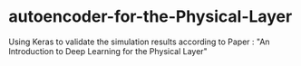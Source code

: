 # autoencoder-for-the-Physical-Layer
Using Keras to validate the simulation results according to Paper : "An Introduction to Deep Learning for the Physical Layer"
